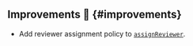 ## Improvements :rocket: {#improvements}

- Add reviewer assignment policy to [`assignReviewer`](/guides/built-ins#assignreviewer).
